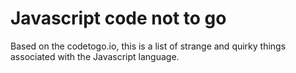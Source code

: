 # Javascript code not to go
Based on the codetogo.io, this is a list of strange  and quirky things associated with the Javascript language.